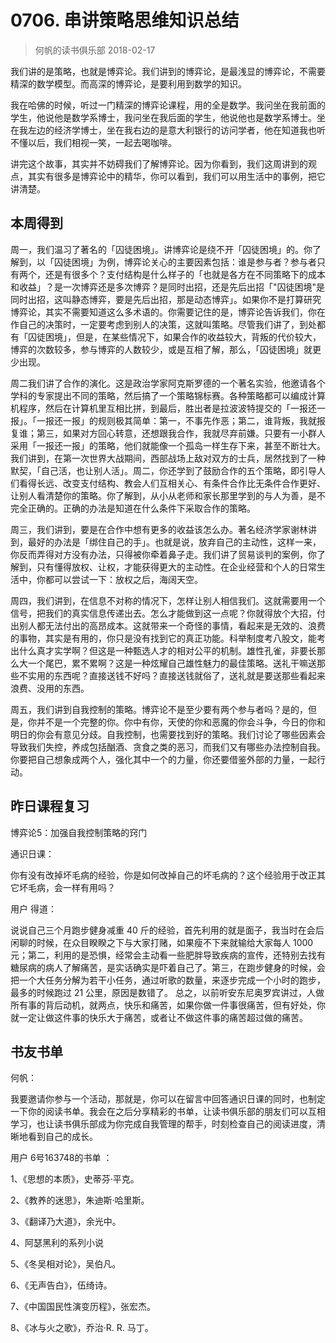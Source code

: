 # 0706. 串讲策略思维知识总结
> 何帆的读书俱乐部
2018-02-17

我们讲的是策略，也就是博弈论。我们讲到的博弈论，是最浅显的博弈论，不需要精深的数学模型。而高深的博弈论，是要利用到数学的知识。

我在哈佛的时候，听过一门精深的博弈论课程，用的全是数学。我问坐在我前面的学生，他说他是数学系博士，我问坐在我后面的学生，他说他也是数学系博士。坐在我左边的经济学博士，坐在我右边的是意大利银行的访问学者，他在知道我也听不懂以后，我们相视一笑，一起去喝咖啡。

讲完这个故事，其实并不妨碍我们了解博弈论。因为你看到，我们这周讲到的观点，其实有很多是博弈论中的精华，你可以看到，我们可以用生活中的事例，把它讲清楚。

## 本周得到
周一，我们温习了著名的「囚徒困境」。讲博弈论是绕不开「囚徒困境」的。你了解到，以「囚徒困境」为例，博弈论关心的主要因素包括：谁是参与者？参与者只有两个，还是有很多个？支付结构是什么样子的「也就是各方在不同策略下的成本和收益」？是一次博弈还是多次博弈？是同时出招，还是先后出招「"囚徒困境"是同时出招，这叫静态博弈，要是先后出招，那是动态博弈」。如果你不是打算研究博弈论，其实不需要知道这么多术语的。你需要记住的是，博弈论告诉我们，你在作自己的决策时，一定要考虑到别人的决策，这就叫策略。尽管我们讲了，到处都有「囚徒困境」，但是，在某些情况下，如果合作的收益较大，背叛的代价较大，博弈的次数较多，参与博弈的人数较少，或是互相了解，那么，「囚徒困境」就更少出现。

周二我们讲了合作的演化。这是政治学家阿克斯罗德的一个著名实验，他邀请各个学科的专家提出不同的策略，然后搞了一个策略锦标赛。各种策略都可以编成计算机程序，然后在计算机里互相比拼，到最后，胜出者是拉波波特提交的「一报还一报」。「一报还一报」的规则极其简单：第一，不事先作恶；第二，谁背叛，我就报复谁；第三，如果对方回心转意，还想跟我合作，我就尽弃前嫌。只要有一小群人采用「一报还一报」的策略，他们就能像一个孤岛一样生存下来，甚至不断壮大。我们讲到，在第一次世界大战期间，西部战场上敌对双方的士兵，居然找到了一种默契，「自己活，也让别人活」。周二，你还学到了鼓励合作的五个策略，即引导人们看得长远、改变支付结构、教会人们互相关心、有条件合作比无条件合作更好、让别人看清楚你的策略。你了解到，从小从老师和家长那里学到的与人为善，是不完全正确的。正确的办法是知道在什么条件下采取合作的策略。

周三，我们讲到，要是在合作中想有更多的收益该怎么办。著名经济学家谢林讲到，最好的办法是「绑住自己的手」。也就是说，放弃自己的主动性，这样一来，你反而弄得对方没有办法，只得被你牵着鼻子走。我们讲了贸易谈判的案例，你了解到，只有懂得放权、让权，才能获得更大的主动性。在企业经营和个人的日常生活中，你都可以尝试一下：放权之后，海阔天空。

周四，我们讲到，在信息不对称的情况下，怎样让别人相信我们。这就需要用一个信号，把我们的真实信息传递出去。怎么才能做到这一点呢？你就得放个大招，付出别人都无法付出的高昂成本。这就带来一个奇怪的事情，看起来是无效的、浪费的事物，其实是有用的，你只是没有找到它的真正功能。科举制度考八股文，能考出什么真才实学啊？但这是一种甄选人才的相对公平的机制。雄性孔雀，非要长那么大一个尾巴，累不累啊？这是一种炫耀自己雄性魅力的最佳策略。送礼干嘛送那些不实用的东西呢？直接送钱不好吗？直接送钱就俗了，送礼就是要送那些看起来浪费、没用的东西。

周五，我们讲到自我控制的策略。博弈论不是至少要有两个参与者吗？是的，但是，你并不是一个完整的你。你中有你，天使的你和恶魔的你会斗争，今日的你和明日的你会有意见分歧。自我控制，也需要找到好的策略。我们讨论了哪些因素会导致我们失控，养成包括酗酒、贪食之类的恶习，而我们又有哪些办法控制自我。你要把自己想象成两个人，强化其中一个的力量，你还要借鉴外部的力量，一起行动。

## 昨日课程复习
博弈论5：加强自我控制策略的窍门

通识日课：

你有没有改掉坏毛病的经验，你是如何改掉自己的坏毛病的？这个经验用于改正其它坏毛病，会一样有用吗？

用户 得道：

说说自己三个月跑步健身减重 40 斤的经验，首先利用的就是面子，我当时在会后闲聊的时候，在众目睽睽之下与大家打赌，如果瘦不下来就输给大家每人 1000 元；第二，利用的是恐惧，经常会主动看一些肥胖导致疾病的宣传，还特别去找有糖尿病的病人了解痛苦，是实话确实是吓着自己了。第三，在跑步健身的时候，会把一个大任务分解为若干小任务，通过听歌的数量，来逐步完成一个小时的跑步，最多的时候跑过 21 公里，原因是数错了。 总之，以前听安东尼奥罗宾讲过，人做所有事的背后动机，就两点，快乐和痛苦，如果你做一件事很痛苦，但有好处，你就一定让做这件事的快乐大于痛苦，或者让不做这件事的痛苦超过做的痛苦。

## 书友书单
何帆：

我要邀请你参与一个活动，那就是，你可以在留言中回答通识日课的同时，也制定一下你的阅读书单。我会在之后分享精彩的书单，让读书俱乐部的朋友们可以互相学习，也让读书俱乐部成为你完成自我管理的帮手，时刻检查自己的阅读进度，清晰地看到自己的成长。

用户 6号163748的书单 ： 

1、《思想的本质》，史蒂芬·平克。

2、《教养的迷思》，朱迪斯·哈里斯。

3、《翻译乃大道》，余光中。

4、阿瑟黑利的系列小说

5、《冬吴相对论》，吴伯凡。

6、《无声告白》，伍绮诗。

7、《中国国民性演变历程》，张宏杰。

8、《冰与火之歌》，乔治·R. R. 马丁。

